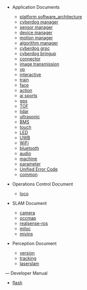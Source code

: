 - Application Documents

  - [platform software_architecture](/en/cyberdog_platform_software_architecture_en.md)
  - [cyberdog manager](/en/cyberdog_manager_en.md)
  - [sensor manager](/en/sensor_manager_en.md)
  - [device manager](/en/device_manager_en.md)
  - [motion manager](en/motion_manager_en.md)
  - [algorithm manager](en/algorithm_manager_en.md)
  - [cyberdog grpc](en/cyberdog_grpc_en.md)
  - [cyberdog bringup](en/cyberdog_bringup_en.md)
  - [connector](en/connector_en.md)
  - [image transmission](en/image_transmission_en.md)
  - [vp](en/cyberdog_vp_en.md)
  - [interactive](en/cyberdog_interactive_en.md)
  - [train](en/cyberdog_train_en.md)
  - [face](en/cyberdog_face_en.md)
  - [action](en/cyberdog_action_en.md)
  - [ai sports](en/cyberdog_ai_sports_en.md)
  - [gps](en/cyberdog_gps_en.md)
  - [TOF](en/cyberdog_tof_en.md)
  - [lidar](en/cyberdog_lidar_en.md)
  - [ultrasonic](en/cyberdog_ultrasonic_en.md)
  - [BMS](en/cyberdog_bms_en.md)
  - [touch](en/cyberdog_touch_en.md)
  - [LED](en/cyberdog_led_en.md)
  - [UWB](en/cyberdog_uwb_en.md)
  - [WiFi](en/cyberdog_wifi_en.md)
  - [bluetooth](en/cyberdog_bluetooth_en.md)
  - [audio](en/cyberdog_audio_en.md)
  - [machine](en/cyberdog_machine_en.md)
  - [parameter](en/cyberdog_parameter_en.md)
  - [Unified Error Code](en/cyberdog_system_en.md)
  - [common](en/cyberdog_common_en.md)
  
  
- Operations Control Document
  - [loco](/en/cyberdog_loco_en.md)
  
- SLAM Document
  - [camera](/en/cyberdog_camera_en.md)
  - [occmap](/en/cyberdog_occmap_en.md)
  - [realsense-ros](/en/realsense-ros_en.md)
  - [miloc](/en/cyberdog_miloc_en.md)
  - [mivins](/en/cyberdog_mivins_en.md)
  
- Perception Document
  - [version](cn/cyberdog_vision_cn.md)
  - [tracking](cn/cyberdog_tracking_cn.md)
  - [laserslam](cn/cyberdog_laserslam_cn.md)

 — Developer Manual
  - [flash](cn/cyberdog_flash.md)
